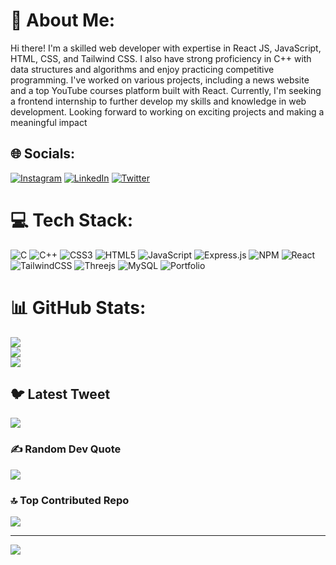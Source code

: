 # 💫 About Me:
Hi there! I'm a skilled web developer with expertise in React JS, JavaScript, HTML, CSS, and Tailwind CSS. I also have strong proficiency in C++ with data structures and algorithms and enjoy practicing competitive programming. I've worked on various projects, including a news website and a top YouTube courses platform built with React. Currently, I'm seeking a frontend internship to further develop my skills and knowledge in web development. Looking forward to working on exciting projects and making a meaningful impact


## 🌐 Socials:
[![Instagram](https://img.shields.io/badge/Instagram-%23E4405F.svg?logo=Instagram&logoColor=white)](https://instagram.com/yuvraj__sing_h) [![LinkedIn](https://img.shields.io/badge/LinkedIn-%230077B5.svg?logo=linkedin&logoColor=white)](https://linkedin.com/in/yuvraj-singh-613a04201) [![Twitter](https://img.shields.io/badge/Twitter-%231DA1F2.svg?logo=Twitter&logoColor=white)](https://twitter.com/YuvrajS57962075) 

# 💻 Tech Stack:
![C](https://img.shields.io/badge/c-%2300599C.svg?style=for-the-badge&logo=c&logoColor=white) ![C++](https://img.shields.io/badge/c++-%2300599C.svg?style=for-the-badge&logo=c%2B%2B&logoColor=white) ![CSS3](https://img.shields.io/badge/css3-%231572B6.svg?style=for-the-badge&logo=css3&logoColor=white) ![HTML5](https://img.shields.io/badge/html5-%23E34F26.svg?style=for-the-badge&logo=html5&logoColor=white) ![JavaScript](https://img.shields.io/badge/javascript-%23323330.svg?style=for-the-badge&logo=javascript&logoColor=%23F7DF1E) ![Express.js](https://img.shields.io/badge/express.js-%23404d59.svg?style=for-the-badge&logo=express&logoColor=%2361DAFB) ![NPM](https://img.shields.io/badge/NPM-%23000000.svg?style=for-the-badge&logo=npm&logoColor=white) ![React](https://img.shields.io/badge/react-%2320232a.svg?style=for-the-badge&logo=react&logoColor=%2361DAFB) ![TailwindCSS](https://img.shields.io/badge/tailwindcss-%2338B2AC.svg?style=for-the-badge&logo=tailwind-css&logoColor=white) ![Threejs](https://img.shields.io/badge/threejs-black?style=for-the-badge&logo=three.js&logoColor=white) ![MySQL](https://img.shields.io/badge/mysql-%2300f.svg?style=for-the-badge&logo=mysql&logoColor=white) ![Portfolio](https://img.shields.io/badge/Portfolio-%23000000.svg?style=for-the-badge&logo=firefox&logoColor=#FF7139)
# 📊 GitHub Stats:
![](https://github-readme-stats.vercel.app/api?username=yuvraj6446&theme=dark&hide_border=false&include_all_commits=false&count_private=false)<br/>
![](https://github-readme-streak-stats.herokuapp.com/?user=yuvraj6446&theme=dark&hide_border=false)<br/>
![](https://github-readme-stats.vercel.app/api/top-langs/?username=yuvraj6446&theme=dark&hide_border=false&include_all_commits=false&count_private=false&layout=compact)

## 🐦 Latest Tweet
[![](https://gtce.itsvg.in/api?username=YuvrajS57962075)](https://github.com/VishwaGauravIn/github-twitter-card-embed)

### ✍️ Random Dev Quote
![](https://quotes-github-readme.vercel.app/api?type=horizontal&theme=radical)

### 🔝 Top Contributed Repo
![](https://github-contributor-stats.vercel.app/api?username=yuvraj6446&limit=5&theme=dark&combine_all_yearly_contributions=true)

---
[![](https://visitcount.itsvg.in/api?id=yuvraj6446&icon=0&color=0)](https://visitcount.itsvg.in)

<!-- Proudly created with GPRM ( https://gprm.itsvg.in ) -->
